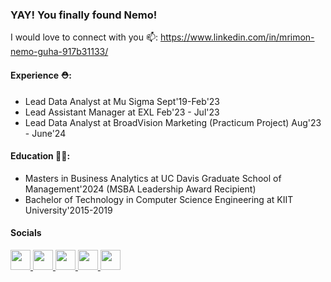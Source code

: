 ### YAY! You finally found Nemo!
I would love to connect with you 📫: https://www.linkedin.com/in/mrimon-nemo-guha-917b31133/

#### Experience ⛑:

- Lead Data Analyst at Mu Sigma Sept'19-Feb'23
- Lead Assistant Manager at EXL Feb'23 - Jul'23
- Lead Data Analyst at BroadVision Marketing (Practicum Project) Aug'23 - June'24

#### Education 👨‍🎓:
- Masters in Business Analytics at UC Davis Graduate School of Management'2024 (MSBA Leadership Award Recipient)
- Bachelor of Technology in Computer Science Engineering at KIIT University'2015-2019
#### Socials

<p align="left">
  <a href="mailto:mrimong@gmail.com" target="_blank" rel="noreferrer">
        <picture>
            <source media="(prefers-color-scheme: dark)" srcset="https://cdn.worldvectorlogo.com/logos/google-icon-1.svg" />
            <source media="(prefers-color-scheme: light)" srcset="https://cdn.worldvectorlogo.com/logos/google-icon-1.svg" />
            <img src="https://cdn.worldvectorlogo.com/logos/google-icon-1.svg" width="32" height="32" />
        </picture>
    </a>
  <a href="https://www.github.com/mrimong" target="_blank" rel="noreferrer">
    <picture> 
      <source media="(prefers-color-scheme: dark)" srcset="https://raw.githubusercontent.com/danielcranney/readme-generator/main/public/icons/socials/github-dark.svg" /> <source media="(prefers-color-scheme: light)" srcset="https://raw.githubusercontent.com/danielcranney/readme-generator/main/public/icons/socials/github.svg" /> <img src="https://raw.githubusercontent.com/danielcranney/readme-generator/main/public/icons/socials/github.svg" width="32" height="32" />
    </picture> 
  </a>
  <a href="https://www.linkedin.com/in/mrimon-nemo-guha-917b31133/" target="_blank" rel="noreferrer"> <picture> <source media="(prefers-color-scheme: dark)" srcset="https://raw.githubusercontent.com/danielcranney/readme-generator/main/public/icons/socials/linkedin-dark.svg" /> <source media="(prefers-color-scheme: light)" srcset="https://raw.githubusercontent.com/danielcranney/readme-generator/main/public/icons/socials/linkedin.svg" /> <img src="https://raw.githubusercontent.com/danielcranney/readme-generator/main/public/icons/socials/linkedin.svg" width="32" height="32" /> </picture> 
</a>
  <a href="https://public.tableau.com/app/profile/mrimon101/vizzes" target="_blank" rel="noreferrer">
            <picture>
                <source media="(prefers-color-scheme: dark)" srcset="https://www.svgrepo.com/show/354428/tableau-icon.svg" />
                <source media="(prefers-color-scheme: light)" srcset="https://www.svgrepo.com/show/354428/tableau-icon.svg" />
                <img src="https://www.svgrepo.com/show/354428/tableau-icon.svg" width="32" height="32" />
            </picture>
        </a>
        <a href="https://www.youtube.com/@Mrimon101/videos" target="_blank" rel="noreferrer">
            <picture>
                <source media="(prefers-color-scheme: dark)" srcset="https://raw.githubusercontent.com/danielcranney/readme-generator/main/public/icons/socials/youtube-dark.svg" />
                <source media="(prefers-color-scheme: light)" srcset="https://raw.githubusercontent.com/danielcranney/readme-generator/main/public/icons/socials/youtube.svg" />
                <img src="https://raw.githubusercontent.com/danielcranney/readme-generator/main/public/icons/socials/youtube.svg" width="32" height="32" />
            </picture>
        </a>
</p>
